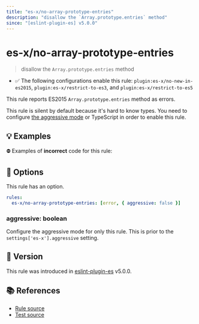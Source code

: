 ```yaml
---
title: "es-x/no-array-prototype-entries"
description: "disallow the `Array.prototype.entries` method"
since: "[eslint-plugin-es] v5.0.0"
---
```


# es-x/no-array-prototype-entries
> disallow the `Array.prototype.entries` method

- ✅ The following configurations enable this rule: `plugin:es-x/no-new-in-es2015`, `plugin:es-x/restrict-to-es3`, and `plugin:es-x/restrict-to-es5`

This rule reports ES2015 `Array.prototype.entries` method as errors.

This rule is silent by default because it's hard to know types. You need to configure [the aggressive mode](../#the-aggressive-mode) or TypeScript in order to enable this rule.

## 💡 Examples

⛔ Examples of **incorrect** code for this rule:

<eslint-playground type="bad" code="/*eslint es-x/no-array-prototype-entries: [error, { aggressive: true }] */
foo.entries()
" />

## 🔧 Options

This rule has an option.

```yml
rules:
  es-x/no-array-prototype-entries: [error, { aggressive: false }]
```

### aggressive: boolean

Configure the aggressive mode for only this rule.
This is prior to the `settings['es-x'].aggressive` setting.

## 🚀 Version

This rule was introduced in [eslint-plugin-es] v5.0.0.

[eslint-plugin-es]: https://github.com/mysticatea/eslint-plugin-es

## 📚 References

- [Rule source](https://github.com/ota-meshi/eslint-plugin-es-x/blob/master/lib/rules/no-array-prototype-entries.js)
- [Test source](https://github.com/ota-meshi/eslint-plugin-es-x/blob/master/tests/lib/rules/no-array-prototype-entries.js)
